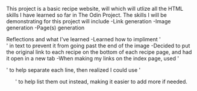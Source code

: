 This project is a basic recipe website, will which will utlize all the HTML skills I have learned so far in The Odin Project.
The skills I will be demonstrating for this project will include
-Link generation
-Image generation
-Page(s) generation

Reflections and what I've learned
-Learned how to impliment '<br>' in text to prevent it from going past the end of the image
-Decided to put the original link to each recipe on the bottom of each recipe page, and had it open in a new tab
-When making my links on the index page, used '<p>' to help separate each line, then realized I could use '<ul>' to help list them out instead, making it easier to add more if needed.